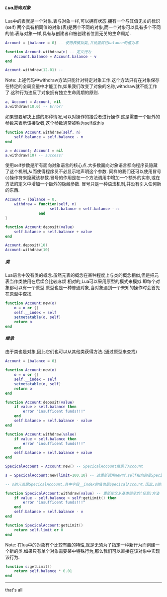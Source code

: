 ##### Lua面向对象
Lua中的表就是一个对象.表与对象一样,可以拥有状态.拥有一个与其值无关的标识(self)
两个具有相同值的对象(表)是两个不同的对象,而一个对象可以具有多个不同的值.表与对象一样,具有与创建者和被创建者位置无关的生命周期.

```lua
Account = {balance = 0} -- 使用表模拟类,并设置属性balance的值为零

function Account.withdraw(n) -- 定义行为
    Account.balance = Account.balance - v
end

Account.withdraw(12.01) -- 
```

Note:
上述代码中withdraw方法只能针对特定对象工作.这个方法只有在对象保存在特定的全局变量中才能工作,如果我们改变了对象的名称,withdraw就不能工作了.这种行为违反了对象拥有独立生命周期的原则.

```lua
a, Account = Account, nil
a.withdraw(10.0) -- Error!
```

如果想要解决上述的那种情况,可以对操作的接受者进行操作.这是需要一个额外的参数来表示该接受者,这个参数通常被称为self或this

```lua
function Account.withdraw(self, n)
    self.balance = self.balance - n
end

a = Account; Account = nil
a.withdraw(10) -- success!
```

使用self参数是所有面向对象语言的核心点.大多数面向对象语言都向程序员隐藏了这个机制,从而使得程序员不必显示地声明这个参数.
同样的我们还可以使用冒号(:)操作符来隐藏该参数.冒号的作用是在一个方法调用中增加一个额外的实参,或在方法的定义中增加一个额外的隐藏参数.
冒号只是一种语法机制,并没有引入任何新的东西.

```lua
Account = {balance = 0, 
	withdraw = function(self, n)
					self.balance = self.balance - n
	           end
}

function Account:deposit(value)
	self.balance = self.balance + value
end

Account.deposit(10)
Account:withdraw(10)
```

##### 类
Lua语言中没有类的概念.虽然元表的概念在某种程度上与类的概念相似,但是把元表当作类使用在后续会比较麻烦
相对的,Lua可以采用原型的模式来模拟.即每个对象都可以有一个原型.原型也是一种普通对象,当对象遇到一个未知的操作时会首先在原型中查找.

```lua
function Account:new(o)
	o = o or {}
	self.__index = self
	setmetatable(o, self)
	return o
end
```


##### 继承
由于类也是对象,因此它们也可以从其他类获得方法.(通过原型来查找)

```lua
Account = {balance = 0}

function Account:new(o)
	o = o or {}
	self.__index = self
	setmetatable(o, self)
	return o
end

function Account:deposit(value)
	if value > self.balance then
		error "insufficent funds!!!"
	end
	self.balance = self.balance - value
end

function Account:withdraw(value)
	if value > self.balance then
		error "insufficent funds!!!"
	end
	self.balance = self.balance + value
end

SpecicalAccount = Account:new() -- SpecicalAccount继承了Account

s = SpecicalAccount:new{limit=100.10} -- 这重新调用new时,self指向的是SpecicalAccount

-- s的元表是SpecicalAccount,其中字段__index的值也是SpecicalAccount.因此,s继承自SpecicalAccount,而SpecicalAccount继承自Account

function SpecicalAccount:withdraw(value) -- 重新定义从基类继承的(任意)方法
	if value - self.balance > self:getLimit() then
		error "insufficent funds!!!"
	end
	self.balance = self.balance - v
end

function SpecicalAccount:getLimit()
	return self.limit or 0
end
```

Note:
在lua中的对象有个比较有趣的特性,就是无须为了指定一种新行为而创建一个新的类.如果只有单个对象需要某中特殊行为,那么我们可以直接在该对象中实现该行为.

```lua
function s:getLimit()
	return self.balance * 0.01
end
```


---
that's all